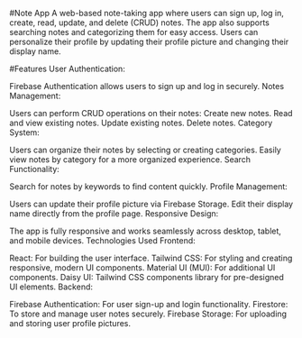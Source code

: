 #Note App
A web-based note-taking app where users can sign up, log in, create, read, update, and delete (CRUD) notes. The app also supports searching notes and categorizing them for easy access. Users can personalize their profile by updating their profile picture and changing their display name.

#Features
User Authentication:

Firebase Authentication allows users to sign up and log in securely.
Notes Management:

Users can perform CRUD operations on their notes:
Create new notes.
Read and view existing notes.
Update existing notes.
Delete notes.
Category System:

Users can organize their notes by selecting or creating categories.
Easily view notes by category for a more organized experience.
Search Functionality:

Search for notes by keywords to find content quickly.
Profile Management:

Users can update their profile picture via Firebase Storage.
Edit their display name directly from the profile page.
Responsive Design:

The app is fully responsive and works seamlessly across desktop, tablet, and mobile devices.
Technologies Used
Frontend:

React: For building the user interface.
Tailwind CSS: For styling and creating responsive, modern UI components.
Material UI (MUI): For additional UI components.
Daisy UI: Tailwind CSS components library for pre-designed UI elements.
Backend:

Firebase Authentication: For user sign-up and login functionality.
Firestore: To store and manage user notes securely.
Firebase Storage: For uploading and storing user profile pictures.
